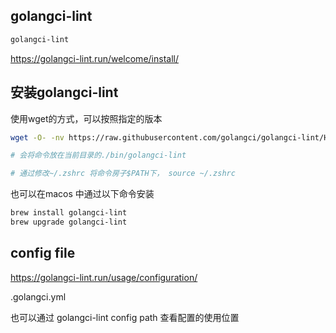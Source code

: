 ## golangci-lint

```bash
golangci-lint
```
https://golangci-lint.run/welcome/install/

## 安装golangci-lint
使用wget的方式，可以按照指定的版本
```bash
wget -O- -nv https://raw.githubusercontent.com/golangci/golangci-lint/HEAD/install.sh | sh -s v1.62.2

# 会将命令放在当前目录的./bin/golangci-lint

# 通过修改~/.zshrc 将命令房子$PATH下， source ~/.zshrc
```

也可以在macos 中通过以下命令安装
```bash
brew install golangci-lint
brew upgrade golangci-lint
```

## config file
https://golangci-lint.run/usage/configuration/

.golangci.yml

也可以通过  golangci-lint config path 查看配置的使用位置

